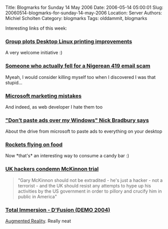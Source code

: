 Title: Blogmarks for Sunday 14 May 2006
Date: 2006-05-14 05:00:01
Slug: 20060514-blogmarks-for-sunday-14-may-2006
Location: Server
Authors: Michiel Scholten
Category: blogmarks
Tags: olddammit, blogmarks

<p>Interesting links of this week:</p>
<h3><a href="http://www.desktoplinux.com/news/NS8281593260.html">Group plots Desktop Linux printing improvements</a></h3>
<p>A very welcome initiative :)</p>
<h3><a href="http://www.gadgetopia.com/post/5288">Someone who actually fell for a Nigerean 419 email scam</a></h3>
<p>Myeah, I would consider killing myself too when I discovered I was that stupid...</p>
<h3><a href="http://scobleizer.wordpress.com/2006/05/07/microsoft-marketing-mistakes/">Microsoft marketing mistakes</a></h3>
<p>And indeed, as web developer I hate them too</p>
<h3><a href="http://scobleizer.wordpress.com/2006/05/05/dont-paste-ads-over-my-windows-nick-bradbury-says/">"Don’t paste ads over my Windows" Nick Bradbury says</a></h3>
<p>About the drive from microsoft to paste ads to everything on your desktop</p>
<h3><a href="http://www.popsci.com/popsci/how20/600152d7d441b010vgnvcm1000004eecbccdrcrd.html">Rockets flying on food</a></h3>
<p>Now *that's* an interesting way to consume a candy bar :)</p>
<h3><a href="http://news.bbc.co.uk/1/hi/technology/4984132.stm">UK hackers condemn McKinnon trial</a></h3>
<blockquote><p class="quote">"Gary McKinnon should not be extradited - he's just a hacker - not a terrorist - and the UK should resist any attempts to hype up his activities by the US government in order to pillory and crucify him in public in America"</p></blockquote>
<h3><a href="http://video.google.com/videoplay?docid=-3857855347623051125">Total Immersion - D'Fusion (DEMO 2004)</a></h3>
<p><a href="http://en.wikipedia.org/wiki/Augmented_reality">Augmented Reality</a>. Really neat</p>
